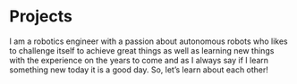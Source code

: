 # Projects
I am a robotics engineer with a passion about autonomous robots who likes to challenge itself to achieve great things as well as learning new things with the experience on the years to come and as I always say if I learn something new today it is a good day. So, let’s learn about each other!
